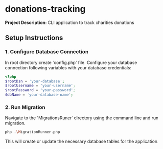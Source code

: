 # donations-tracking

**Project Description:** CLI application to track charities donations

## Setup Instructions

### 1. Configure Database Connection

In root directory create 'config.php' file. Configure your database connection following variables with your database credentials:

```php
<?php
$rootDsn = 'your-database';
$rootUsername = 'your-username';
$rootPassword = 'your-password';
$dbName = 'your-database-name';
```

### 2. Run Migration

Navigate to the 'MigrationsRuner' directory using the command line and run migration.

```bash
php .\MigrationRunner.php
```

This will create or update the necessary database tables for the application.
